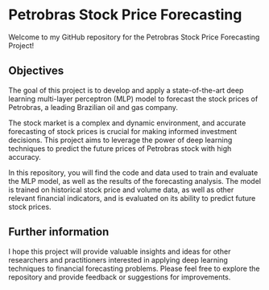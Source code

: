 # Petrobras Stock Price Forecasting

Welcome to my GitHub repository for the Petrobras Stock Price Forecasting Project!

## Objectives

The goal of this project is to develop and apply a state-of-the-art deep learning multi-layer perceptron (MLP) model to forecast the stock prices of Petrobras, a leading Brazilian oil and gas company.

The stock market is a complex and dynamic environment, and accurate forecasting of stock prices is crucial for making informed investment decisions. This project aims to leverage the power of deep learning techniques to predict the future prices of Petrobras stock with high accuracy.

In this repository, you will find the code and data used to train and evaluate the MLP model, as well as the results of the forecasting analysis. The model is trained on historical stock price and volume data, as well as other relevant financial indicators, and is evaluated on its ability to predict future stock prices.

## Further information

I hope this project will provide valuable insights and ideas for other researchers and practitioners interested in applying deep learning techniques to financial forecasting problems. Please feel free to explore the repository and provide feedback or suggestions for improvements.
